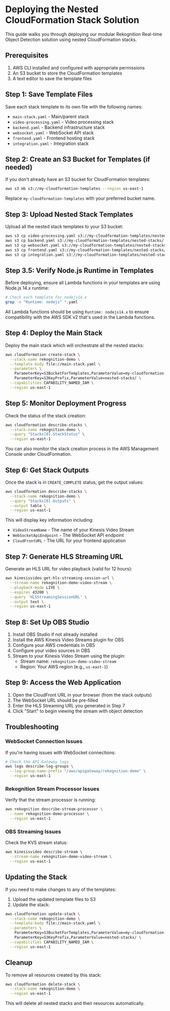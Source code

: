 # Deploying the Nested CloudFormation Stack Solution

This guide walks you through deploying our modular Rekognition Real-time Object Detection solution using nested CloudFormation stacks.

## Prerequisites

1. AWS CLI installed and configured with appropriate permissions
2. An S3 bucket to store the CloudFormation templates
3. A text editor to save the template files

## Step 1: Save Template Files

Save each stack template to its own file with the following names:
- `main-stack.yaml` - Main/parent stack
- `video-processing.yaml` - Video processing stack
- `backend.yaml` - Backend infrastructure stack
- `websocket.yaml` - WebSocket API stack
- `frontend.yaml` - Frontend hosting stack
- `integration.yaml` - Integration stack

## Step 2: Create an S3 Bucket for Templates (if needed)

If you don't already have an S3 bucket for CloudFormation templates:

```bash
aws s3 mb s3://my-cloudformation-templates --region us-east-1
```

Replace `my-cloudformation-templates` with your preferred bucket name.

## Step 3: Upload Nested Stack Templates

Upload all the nested stack templates to your S3 bucket:

```bash
aws s3 cp video-processing.yaml s3://my-cloudformation-templates/nested-stacks/
aws s3 cp backend.yaml s3://my-cloudformation-templates/nested-stacks/
aws s3 cp websocket.yaml s3://my-cloudformation-templates/nested-stacks/
aws s3 cp frontend.yaml s3://my-cloudformation-templates/nested-stacks/
aws s3 cp integration.yaml s3://my-cloudformation-templates/nested-stacks/
```

## Step 3.5: Verify Node.js Runtime in Templates

Before deploying, ensure all Lambda functions in your templates are using Node.js 14.x runtime:

```bash
# Check each template for nodejs14.x
grep -n "Runtime: nodejs" *.yaml
```

All Lambda functions should be using `Runtime: nodejs14.x` to ensure compatibility with the AWS SDK v2 that's used in the Lambda functions.

## Step 4: Deploy the Main Stack

Deploy the main stack which will orchestrate all the nested stacks:

```bash
aws cloudformation create-stack \
  --stack-name rekognition-demo \
  --template-body file://main-stack.yaml \
  --parameters \
    ParameterKey=S3BucketForTemplates,ParameterValue=my-cloudformation-templates \
    ParameterKey=S3KeyPrefix,ParameterValue=nested-stacks/ \
  --capabilities CAPABILITY_NAMED_IAM \
  --region us-east-1
```

## Step 5: Monitor Deployment Progress

Check the status of the stack creation:

```bash
aws cloudformation describe-stacks \
  --stack-name rekognition-demo \
  --query "Stacks[0].StackStatus" \
  --region us-east-1
```

You can also monitor the stack creation process in the AWS Management Console under CloudFormation.

## Step 6: Get Stack Outputs

Once the stack is in `CREATE_COMPLETE` status, get the output values:

```bash
aws cloudformation describe-stacks \
  --stack-name rekognition-demo \
  --query "Stacks[0].Outputs" \
  --output table \
  --region us-east-1
```

This will display key information including:
- `VideoStreamName` - The name of your Kinesis Video Stream
- `WebSocketApiEndpoint` - The WebSocket API endpoint
- `CloudFrontURL` - The URL for your frontend application

## Step 7: Generate HLS Streaming URL

Generate an HLS URL for video playback (valid for 12 hours):

```bash
aws kinesisvideo get-hls-streaming-session-url \
  --stream-name rekognition-demo-video-stream \
  --playback-mode LIVE \
  --expires 43200 \
  --query 'HLSStreamingSessionURL' \
  --output text \
  --region us-east-1
```

## Step 8: Set Up OBS Studio

1. Install OBS Studio if not already installed
2. Install the AWS Kinesis Video Streams plugin for OBS
3. Configure your AWS credentials in OBS
4. Configure your video sources in OBS
5. Stream to your Kinesis Video Stream using the plugin:
   - Stream name: `rekognition-demo-video-stream`
   - Region: Your AWS region (e.g., `us-east-1`)

## Step 9: Access the Web Application

1. Open the CloudFront URL in your browser (from the stack outputs)
2. The WebSocket URL should be pre-filled 
3. Enter the HLS Streaming URL you generated in Step 7
4. Click "Start" to begin viewing the stream with object detection

## Troubleshooting

### WebSocket Connection Issues
If you're having issues with WebSocket connections:
```bash
# Check the API Gateway logs
aws logs describe-log-groups \
  --log-group-name-prefix "/aws/apigateway/rekognition-demo" \
  --region us-east-1
```

### Rekognition Stream Processor Issues
Verify that the stream processor is running:
```bash
aws rekognition describe-stream-processor \
  --name rekognition-demo-processor \
  --region us-east-1
```

### OBS Streaming Issues
Check the KVS stream status:
```bash
aws kinesisvideo describe-stream \
  --stream-name rekognition-demo-video-stream \
  --region us-east-1
```

## Updating the Stack

If you need to make changes to any of the templates:

1. Upload the updated template files to S3
2. Update the stack:
```bash
aws cloudformation update-stack \
  --stack-name rekognition-demo \
  --template-body file://main-stack.yaml \
  --parameters \
    ParameterKey=S3BucketForTemplates,ParameterValue=my-cloudformation-templates \
    ParameterKey=S3KeyPrefix,ParameterValue=nested-stacks/ \
  --capabilities CAPABILITY_NAMED_IAM \
  --region us-east-1
```

## Cleanup

To remove all resources created by this stack:

```bash
aws cloudformation delete-stack \
  --stack-name rekognition-demo \
  --region us-east-1
```

This will delete all nested stacks and their resources automatically.
